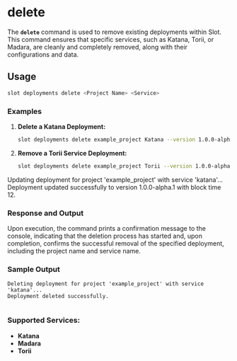# delete

The **`delete`** command is used to remove existing deployments within Slot. This command ensures that specific services, such as Katana, Torii, or Madara, are cleanly and completely removed, along with their configurations and data.

## **Usage**

```sh
slot deployments delete <Project Name> <Service>
```

### **Examples**

1. **Delete a Katana Deployment:**
    
    ```sh
    slot deployments delete example_project Katana --version 1.0.0-alpha.1
    ```
    
2. **Remove a Torii Service Deployment:**
    
    ```sh
    slot deployments delete example_project Torii --version 1.0.0-alpha.1
    ```

Updating deployment for project 'example_project' with service 'katana'...
Deployment updated successfully to version 1.0.0-alpha.1 with block time 12.

### Response and Output

Upon execution, the command prints a confirmation message to the console, indicating that the deletion process has started and, upon completion, confirms the successful removal of the specified deployment, including the project name and service name.



### Sample Output

```
Deleting deployment for project 'example_project' with service 'katana'...
Deployment deleted successfully.


```


### **Supported Services:**

- **Katana**
- **Madara**
- **Torii**